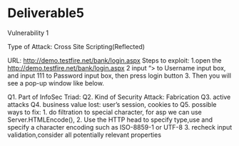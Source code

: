 # Deliverable5

Vulnerability 1

Type of Attack: Cross Site Scripting(Reflected)

URL: http://demo.testfire.net/bank/login.aspx
Steps to exploit:
1.open the http://demo.testfire.net/bank/login.aspx
2 input “><script>alert(1);</script> to Username input box, and input 111 to Password input box, then press login button
3. Then you will see a pop-up window like below.





Q1. Part of InfoSec Triad:
Q2. Kind of Security Attack: Fabrication
Q3. active attacks
Q4. business value lost: user’s session, cookies to 
Q5. possible ways to fix:
    1. do filtration to special character, for asp we can use Server.HTMLEncode(),
     2. Use the HTTP head to specify type,use and specify a character encoding such as ISO-8859-1 or UTF-8
     3. recheck input validation,consider all potentially relevant properties


